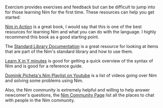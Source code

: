 Exercism provides exercises and feedback but can be difficult to jump into for those learning Nim for the first time. These resources can help you get started:

[Nim in Action](https://book.picheta.me/) is a great book, I would say that this is one of the best resources for learning Nim and what you can do with the language. I highly recommend this book as a good starting point.

The [Standard Library Documentation](https://nim-lang.org/docs/lib.html) is a great resource for looking at items that are part of the Nim's standard library and how to use them.

[Learn X in Y minutes](https://learnxinyminutes.com/docs/nim/) is good for getting a quick overview of the syntax of Nim and is good for a reference guide.

[Dominik Picheta's Nim Playlist on Youtube](https://www.youtube.com/playlist?list=PLm-fq5xBdPkrMuVkPWuho7XzszB6kJ2My) is a list of videos going over Nim and solving some problems using Nim.

Also, the Nim community is extremely helpful and willing to help answer newcomer's questions, the [Nim Community Page](https://nim-lang.org/community.html) list all the places to chat with people in the Nim community.
